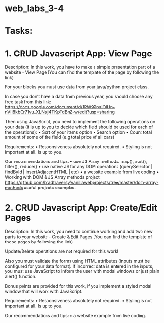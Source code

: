# web_labs_3-4

# Tasks:

# 1. CRUD Javascript App: View Page

Description: In this work, you have to make a simple presentation part of a website - View Page (You can find the template of the page by following the link)

For your blocks you must use data from your java/python project class.

In case you don’t have a data from previous year, you should choose any free task from this link: 
https://docs.google.com/document/d/1RW9PpalOlHn-nVIi8kbCr71vu_XLNsjj4TKpTdBnZ-w/edit?usp=sharing

Then using JavaScript, you need to implement the following operations on your data (it is up to you to decide which field should be used for each of the operations): 
•	Sort of your items option
•	Search option 
•	Count total amount of some of the field 
(e.g total price of all cars)

Requirements:
•	Responsiveness absolutely not required.
•	Styling is not important at all. Is up to you.

Our recommendations and tips:
•	use JS Array methods: map(), sort(), filter(), reduce()
•	use native JS for any DOM operations (querySelector | findById | insertAdjacentHTML | etc)
•	a website example from live coding
•	Working with DOM & JS Array methods project
https://github.com/bradtraversy/vanillawebprojects/tree/master/dom-array-methods
useful projects examples.


# 2. CRUD Javascript App: Create/Edit Pages

Description: In this work, you need to continue working and add two new parts to your website - Create & Edit Pages (You can find the template of these pages by following the link)

Update/Delete operations are not required for this work!

Also you must validate the forms using HTML attributes (inputs must be configured for your data format).
If incorrect data is entered in the inputs, you must use JavaScript to inform the user with modal windows or just plain alert() function.

Bonus points are provided for this work, if you implement a styled modal window that will work with JavaScript.

Requirements:
•	Responsiveness absolutely not required.
•	Styling is not important at all. Is up to you.

Our recommendations and tips:
•	a website example from live coding.

